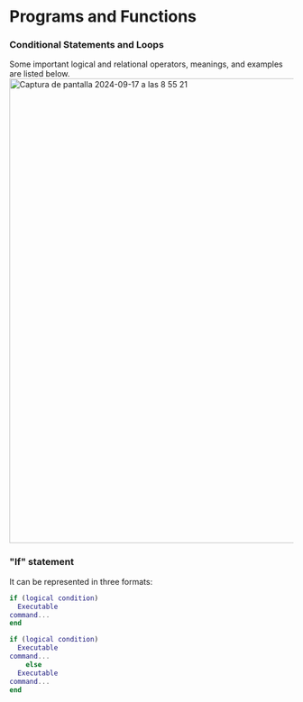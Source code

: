 # Programs and Functions

### Conditional Statements and Loops

Some important logical and relational operators, meanings, and examples are listed below. 
<img width="825" alt="Captura de pantalla 2024-09-17 a las 8 55 21" src="https://github.com/user-attachments/assets/8f4f33e5-7014-4b21-a802-9b6366edfda1">

### "If" statement 
It can be represented in three formats:

```matlab
if (logical condition)
  Executable
command...
end
```

```matlab
if (logical condition)
  Executable
command...
    else
  Executable
command...
end
```



